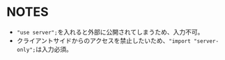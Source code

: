 # NOTES

- `"use server";`を入れると外部に公開されてしまうため、入力不可。
- クライアントサイドからのアクセスを禁止したいため、`"import "server-only";`は入力必須。
